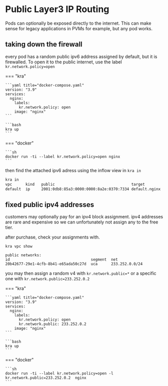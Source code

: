 # Public Layer3 IP Routing

Pods can optionally be exposed directly to the internet.
This can make sense for legacy applications in PVMs for example, but any pod works.


## taking down the firewall

every pod has a random public ipv6 address assigned by default, but it is firewalled.
To open it to the public internet, use the label `kr.network.policy=open`


=== "kra"

    ```yaml title="docker-compose.yaml"
    version: "3.9"
    services:
      nginx:
        labels:
          kr.network.policy: open
        image: "nginx"
    ```
    
    ```bash
    kra up
    ```

=== "docker"


    ```sh
    docker run -ti --label kr.network.policy=open nginx
    ```
    

then find the attached ipv6 adress using the inflow view in `kra in`


```sh
kra in
vpc      kind   public                                  target
default  ip     2001:0db8:85a3:0000:0000:8a2e:0370:7334 default.nginx
```


## fixed public ipv4 addresses


customers may optionally pay for an ipv4 block assignment.
ipv4 addresses are rare and expensive so we can unfortunately not assign any to the free tier.

after purchase, check your assignments with.

```
kra vpc show

public networks:
id                                    segment  net
20b42677-29e1-4cfb-8b41-e65ada50c27d  uca      233.252.0.0/24
```

you may then assign a random v4 with `kr.network.public=*` or a specific one with `kr.network.public=233.252.0.2`


=== "kra"

    ```yaml title="docker-compose.yaml"
    version: "3.9"
    services:
      nginx:
        labels:
          kr.network.policy: open
          kr.network.public: 233.252.0.2
        image: "nginx"
    ```
    
    ```bash
    kra up
    ```

=== "docker"


    ```sh
    docker run -ti --label kr.network.policy=open -l kr.network.public=233.252.0.2  nginx
    ```
